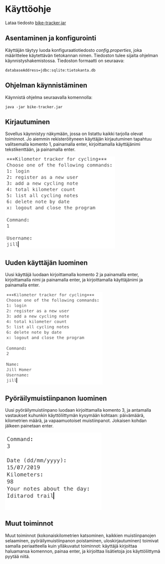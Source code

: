 # Käyttöohje

Lataa tiedosto [bike-tracker.jar](https://github.com/tsalohei/bike-tracker/releases/tag/loppupalautus) 

## Asentaminen ja konfigurointi

Käyttäjän täytyy luoda konfiguraatiotiedosto _config.properties_, joka määrittelee käytettävän tietokannan nimen. Tiedoston tulee sijaita ohjelman käynnistyshakemistossa. Tiedoston formaatti on seuraava: 

	databaseAddress=jdbc:sqlite:tietokanta.db

## Ohjelman käynnistäminen

Käynnistä ohjelma seuraavalla komennolla:

	java -jar bike-tracker.jar

## Kirjautuminen

Sovellus käynnistyy näkymään, jossa on listattu kaikki tarjolla olevat toiminnot. Jo aiemmin rekisteröityneen käyttäjän kirjautuminen tapahtuu valitsemalla komento 1, painamalla enter, kirjoittamalla käyttäjänimi tekstikenttään, ja painamalla enter.

![Login](https://raw.githubusercontent.com/tsalohei/bike-tracker/master/dokumentaatio/kuvat/login.png "Kirjautuminen")

## Uuden käyttäjän luominen

Uusi käyttäjä luodaan kirjoittamalla komento 2 ja painamalla enter, kirjoittamalla nimi ja painamalla enter, ja kirjoittamalla käyttäjänimi ja painamalla enter. 

![Uusi käyttäjä](https://raw.githubusercontent.com/tsalohei/bike-tracker/master/dokumentaatio/kuvat/register.png "Uusi käyttäjä")

## Pyöräilymuistiinpanon luominen

Uusi pyöräilymuistiinpano luodaan kirjoittamalla komento 3, ja antamalla vastaukset kuhunkin käyttöliittymän kysymään kohtaan: päivämäärä, kilometrien määrä, ja vapaamuotoiset muistiinpanot. Jokaisen kohdan jälkeen painetaan enter.

![Uusi muistiinpano](https://raw.githubusercontent.com/tsalohei/bike-tracker/master/dokumentaatio/kuvat/new-note.png "Uusi muistiinpano")

## Muut toiminnot

Muut toiminnot (kokonaiskilometrien katsominen, kaikkien muistiinpanojen selaaminen, pyöräilymuistiinpanon poistaminen, uloskirjautuminen) toimivat samalla periaatteella kuin ylläkuvatut toiminnot: käyttäjä kirjoittaa haluamansa komennon, painaa enter, ja kirjoittaa lisätietoja jos käyttöliittymä pyytää niitä.

 


